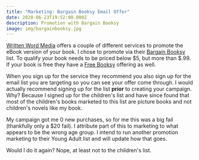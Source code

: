 ```yaml
---
title: "Marketing: Bargain Booksy Email Offer"
date: 2020-06-23T19:52:00.000Z
description: Promotion with Bargain Booksy
image: img/bargainbooksy.jpg
---
```

[Written Word Media](https://www.writtenwordmedia.com/) offers a couple of different services to promote the eBook version of your book. I chose to promote via their [Bargain Booksy](https://www.writtenwordmedia.com/bargain-booksy/) list. To qualify your book needs to be priced below $5, but more than $.99. If your book is free they have a [Free Booksy](https://www.writtenwordmedia.com/freebooksy/) offering as well.

When you sign up for the service they recommend you also sign up for the email list you are targeting so you can see your offer come through. I would actually recommend signing up for the list **prior** to creating your campaign. Why? Because I signed up for the children's list and have since found that most of the children's books marketed to this list are picture books and not children's novels like my book.

My campaign got me 0 new purchases, so for me this was a big fail (thankfully only a $20 fail). I attribute part of this to marketing to what appears to be the wrong age group. I intend to run another promotion marketing to their Young Adult list and will update how that goes.

Would I do it again? Nope, at least not to the children's list.